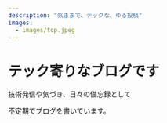 ```yaml
---
description: "気ままで、テックな、ゆる投稿"
images:
  - images/top.jpeg
---
```


# テック寄りなブログです

技術発信や気づき、日々の備忘録として

不定期でブログを書いています。
